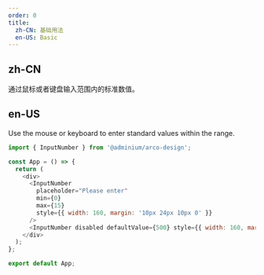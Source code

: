 ```yaml
---
order: 0
title:
  zh-CN: 基础用法
  en-US: Basic
---
```


## zh-CN

通过鼠标或者键盘输入范围内的标准数值。

## en-US

Use the mouse or keyboard to enter standard values within the range.

```js
import { InputNumber } from '@adminium/arco-design';

const App = () => {
  return (
    <div>
      <InputNumber
        placeholder="Please enter"
        min={0}
        max={15}
        style={{ width: 160, margin: '10px 24px 10px 0' }}
      />
      <InputNumber disabled defaultValue={500} style={{ width: 160, margin: '10px 24px 10px 0' }} />
    </div>
  );
};

export default App;
```
